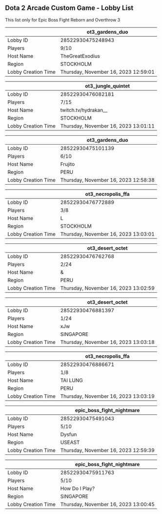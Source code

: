 ## Dota 2 Arcade Custom Game - Lobby List

This list only for Epic Boss Fight Reborn and Overthrow 3

|  | ot3_gardens_duo |
| ------ | ------ |
| Lobby ID | 28522930475248943 |
| Players | 9/10 |
| Host Name | TheGreatExodius |
| Region | STOCKHOLM |
| Lobby Creation Time | Thursday, November 16, 2023 12:59:01 |


|  | ot3_jungle_quintet |
| ------ | ------ |
| Lobby ID | 28522930476082181 |
| Players | 7/15 |
| Host Name | twitch.tv/hydrakan__ |
| Region | STOCKHOLM |
| Lobby Creation Time | Thursday, November 16, 2023 13:01:11 |


|  | ot3_gardens_duo |
| ------ | ------ |
| Lobby ID | 28522930475101139 |
| Players | 6/10 |
| Host Name | Frujito |
| Region | PERU |
| Lobby Creation Time | Thursday, November 16, 2023 12:58:38 |


|  | ot3_necropolis_ffa |
| ------ | ------ |
| Lobby ID | 28522930476772889 |
| Players | 3/8 |
| Host Name | L |
| Region | STOCKHOLM |
| Lobby Creation Time | Thursday, November 16, 2023 13:03:01 |


|  | ot3_desert_octet |
| ------ | ------ |
| Lobby ID | 28522930476762768 |
| Players | 2/24 |
| Host Name | & |
| Region | PERU |
| Lobby Creation Time | Thursday, November 16, 2023 13:02:59 |


|  | ot3_desert_octet |
| ------ | ------ |
| Lobby ID | 28522930476881397 |
| Players | 1/24 |
| Host Name | xJw |
| Region | SINGAPORE |
| Lobby Creation Time | Thursday, November 16, 2023 13:03:18 |


|  | ot3_necropolis_ffa |
| ------ | ------ |
| Lobby ID | 28522930476886671 |
| Players | 1/8 |
| Host Name | TAI LUNG |
| Region | PERU |
| Lobby Creation Time | Thursday, November 16, 2023 13:03:19 |


|  | epic_boss_fight_nightmare |
| ------ | ------ |
| Lobby ID | 28522930475491043 |
| Players | 5/10 |
| Host Name | Dysfun |
| Region | USEAST |
| Lobby Creation Time | Thursday, November 16, 2023 12:59:39 |


|  | epic_boss_fight_nightmare |
| ------ | ------ |
| Lobby ID | 28522930475911763 |
| Players | 5/10 |
| Host Name | How Do I Play? |
| Region | SINGAPORE |
| Lobby Creation Time | Thursday, November 16, 2023 13:00:45 |


